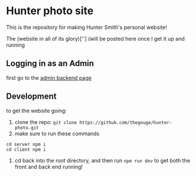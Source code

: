 # Hunter photo site

This is the repository for making Hunter Smith's personal website!

The (website in all of its glory)[''] (will be posted here once I get it up and running

## Logging in as an Admin

first go to the [admin backend page]('https://hunter-photo.herokuapp.com')

## Development

to get the website going:

1. clone the repo:  `git clone https://github.com/thegouge/hunter-photo.git`
2. make sure to run these commands
```
cd server npm i
cd client npm i
```
1. cd back into the root directory, and then run `npm run dev` to get both the front and back end running!